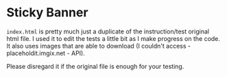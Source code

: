 # Sticky Banner

`index.html` is pretty much just a duplicate of the instruction/test original html file. I used it to edit the tests a little bit as I make progress on the code. It also uses images that are able to download (I couldn't access - placeholdit.imgix.net - API).

Please disregard it if the original file is enough for your testing.
